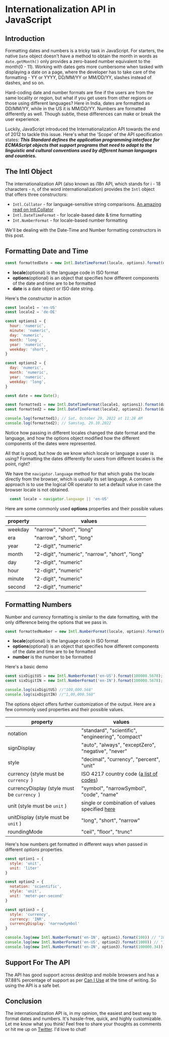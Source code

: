 # Internationalization API in JavaScript

## Introduction

Formatting dates and numbers is a tricky task in JavaScript. For starters, the native `Date` object doesn't have a method to obtain the month in words as `date.getMonth()` only provides a zero-based number equivalent to the month(0 - 11). Working with dates gets more cumbersome when tasked with displaying a date on a page, where the developer has to take care of the formatting - YY or YYYY, DD/MM/YY or MM/DD/YY, slashes instead of dashes, and so on.

Hard-coding date and number formats are fine if the users are from the same locality or region, but what if you get users from other regions or those using different languages? Here in India, dates are formatted as DD/MM/YY, while in the US it is MM/DD/YY. Numbers are formatted differently as well. Though subtle, these differences can make or break the user experience.

Luckily, JavaScript introduced the Internationalization API towards the end of 2012 to tackle this issue. Here's what the 'Scope' of the API specification states: ***This Standard defines the application programming interface for ECMAScript objects that support programs that need to adapt to the linguistic and cultural conventions used by different human languages and countries.***

## The Intl Object

The internationalization API (also known as i18n API, which stands for i - 18 characters - n, of the word internationalization) provides the `Intl` object that offers three constructors:
* `Intl.Collator` - for language-sensitive string comparisons. [An amazing read on Intl.Collator](https://learn.coderslang.com/javascript-interview-50-intl.collator/)
* `Intl.DateTimeFormat` - for locale-based date & time formatting
* `Int.NumberFormat` - for locale-based number formatting

We'll be dealing with the Date-Time and Number formatting constructors in this post.

## Formatting Date and Time

```js
const formattedDate = new Intl.DateTimeFormat(locale, options).format(date)
```

- **locale**(optional) is the language code in ISO format
- **options**(optional) is an object that specifies how different components of the date and time are to be formatted
- **date** is a date object or ISO date string.

Here's the constructor in action
```js
const locale1 = 'en-US'
const locale2 = 'de-DE'

const options1 = {
  hour: 'numeric',
  minute: 'numeric',
  day: 'numeric',
  month: 'long',
  year: 'numeric',
  weekday: 'short',
}

const options2 = {
  day: 'numeric',
  month: 'numeric',
  year: 'numeric',
  weekday: 'long',
}

const date = new Date();

const formatted1 = new Intl.DateTimeFormat(locale1, options1).format(date);
const formatted2 = new Intl.DateTimeFormat(locale2, options2).format(date);

console.log(formatted1); // Sat, October 29, 2022 at 11:28 AM
console.log(formatted2); // Samstag, 29.10.2022
```

Notice how passing in different locales changed the date format and the language, and how the options object modified how the different components of the dates were represented.

All that is good, but how do we know which locale or language a user is using? Formatting the dates differently for users from different locales is the point, right?

We have the `navigator.language` method for that which grabs the locale directly from the browser, which is usually its set language. A common approach is to use the logical OR operator to set a default value in case the browser locale is not obtained.
```js
  const locale = navigator.language || 'en-US'
```

Here are some commonly used **options** properties and their possible values

| property   | values |
| ---------- | -------|
| weekday | "narrow", "short", "long"|
| era | "narrow", "short", "long" |
| year | "2-digit", "numeric"|
| month| "2-digit", "numeric", "narrow", "short", "long" |
| day | "2-digit", "numeric" |
| hour | "2-digit", "numeric"  |
| minute | "2-digit", "numeric" |
| second | "2-digit", "numeric" |

## Formatting Numbers

Number and currency formatting is similar to the date formatting, with the only difference being the options that we pass in.

```js
const formattedNumber = new Intl.NumberFormat(locale, options).format(number)
```
- **locale**(optional) is the language code in ISO format
- **options**(optional) is an object that specifies how different components of the date and time are to be formatted
- **number** is the number to be formatted

Here's a basic demo
```js
const sixDigitUS = new Intl.NumberFormat('en-US').format(100000.5678);
const sixDigitIN = new Intl.NumberFormat('en-IN').format(100000.5678);

console.log(sixDigitUS) //"100,000.568"
console.log(sixDigitIN) //"1,00,000.568"
```
The options object offers further customization of the output. Here are a few commonly used properties and their possible values.

| property   | values |
| ---------- | -------|
| notation | "standard", "scientific", "engineering", "compact" |
| signDisplay | "auto", "always", "exceptZero", "negative", "never" |
| style | "decimal", "currency", "percent", "unit" |
|currency (style must be `currency `)| ISO 4217 country code ([a list of codes](https://www.xe.com/iso4217.php))|
| currencyDisplay (style must be `currency `) | "symbol", "narrowSymbol", "code", "name" |
|unit (style must be `unit` ) | single or combination of values specified [here](https://tc39.es/proposal-unified-intl-numberformat/section6/locales-currencies-tz_proposed_out.html#sec-issanctionedsimpleunitidentifier)|
| unitDisplay (style must be `unit` ) | "long", "short", "narrow" |
| roundingMode | "ceil", "floor", "trunc" |

Here's how numbers get formatted in different ways when passed in different *options* properties.

```js
const option1 = {
  style: 'unit',
  unit: 'liter'
}

const option2 = {
  notation: 'scientific',
  style: 'unit',
  unit: 'meter-per-second'
}

const option3 = {
  style: 'currency',
  currency: 'INR',
  currencyDisplay: 'narrowSymbol'
}

console.log(new Intl.NumberFormat('en-IN', option1).format(100)) // "100 l"
console.log(new Intl.NumberFormat('en-US', option2).format(1000)) // "1E3 m/s"
console.log(new Intl.NumberFormat('en-IN', option3).format(100000.34)) // "₹1,00,000.34"
```
## Support For The API

The API has good support across desktop and mobile browsers and has a 97.88% percentage of support as per [Can I Use](https://caniuse.com/internationalization) at the time of writing. So using the API is a safe bet.

## Conclusion

The internationalization API is, in my opinion,  the easiest and best way to format dates and numbers. It's hassle-free, quick, and highly customizable. Let me know what you think! Feel free to share your thoughts as comments or hit me up on [Twitter](https://twitter.com/abin_john98). I'd love to chat!
